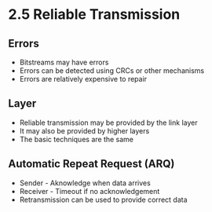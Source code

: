 2.5 Reliable Transmission
=========================

Errors
------

- Bitstreams may have errors
- Errors can be detected using CRCs or other mechanisms
- Errors are relatively expensive to repair

Layer
-----

- Reliable transmission may be provided by the link layer
- It may also be provided by higher layers
- The basic techniques are the same

Automatic Repeat Request (ARQ)
------------------------------

- Sender - Aknowledge when data arrives
- Receiver - Timeout if no acknowledgement
- Retransmission can be used to provide correct data
